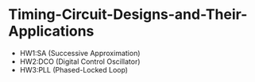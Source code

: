 # Timing-Circuit-Designs-and-Their-Applications
* HW1:SA (Successive Approximation)   
* HW2:DCO (Digital Control Oscillator)  
* HW3:PLL (Phased-Locked Loop)  
